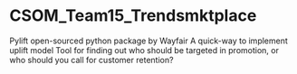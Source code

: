 # CSOM_Team15_Trendsmktplace
Pylift open-sourced python package by Wayfair
A quick-way to implement uplift model
Tool for finding out who should be targeted in promotion, or who should you call for customer retention?
